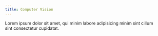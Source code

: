 ```yaml
---
title: Computer Vision
---
```


Lorem ipsum dolor sit amet, qui minim labore adipisicing minim sint cillum sint consectetur cupidatat.
